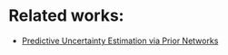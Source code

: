 # Related works:
* [Predictive Uncertainty Estimation via Prior Networks](https://papers.nips.cc/paper/7936-predictive-uncertainty-estimation-via-prior-networks.pdf)

